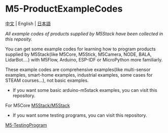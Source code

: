 # M5-ProductExampleCodes

[中文](README_zh_CN.md) | English | [日本語](README_ja.md)

*All example codes of products supplied by M5Stack have been collected in this reposity.*

You can get some example codes for learning how to program products supplied by M5Stack(like M5Core, M5Stick, M5Camera, NODE, BALA, LidarBot....) with M5Flow, Arduino, ESP-IDF or MicroPython more familiarly.

These example codes are comprehensive examples(like multi-sensor examples, smart-home examples, industrial examples, some cases for STEAM courses...), not basic examples.

* If you want some basic arduino-m5stack examples, you can visit this repository.

For M5Core
[M5Stack/M5Stack](https://github.com/m5stack/M5Stack/tree/master/examples)

* If you want some testing programs, you can visit this repository.

[M5-TestingProgram](https://github.com/m5stack/M5-TestingProgram)
